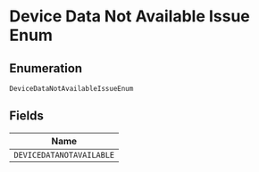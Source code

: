 
# Device Data Not Available Issue Enum

## Enumeration

`DeviceDataNotAvailableIssueEnum`

## Fields

| Name |
|  --- |
| `DEVICEDATANOTAVAILABLE` |

